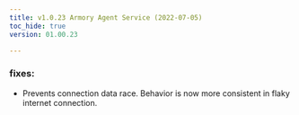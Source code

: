 ```yaml
---
title: v1.0.23 Armory Agent Service (2022-07-05)
toc_hide: true
version: 01.00.23

---
```


### fixes:
* Prevents connection data race. Behavior is now more consistent in flaky internet connection.
